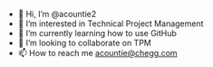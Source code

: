 - 👋 Hi, I’m @acountie2
- 👀 I’m interested in Technical Project Management
- 🌱 I’m currently learning how to use GitHub
- 💞️ I’m looking to collaborate on TPM
- 📫 How to reach me acountie@chegg.com

<!---
acountie2/acountie2 is a ✨ special ✨ repository because its `README.md` (this file) appears on your GitHub profile.
You can click the Preview link to take a look at your changes.
--->
